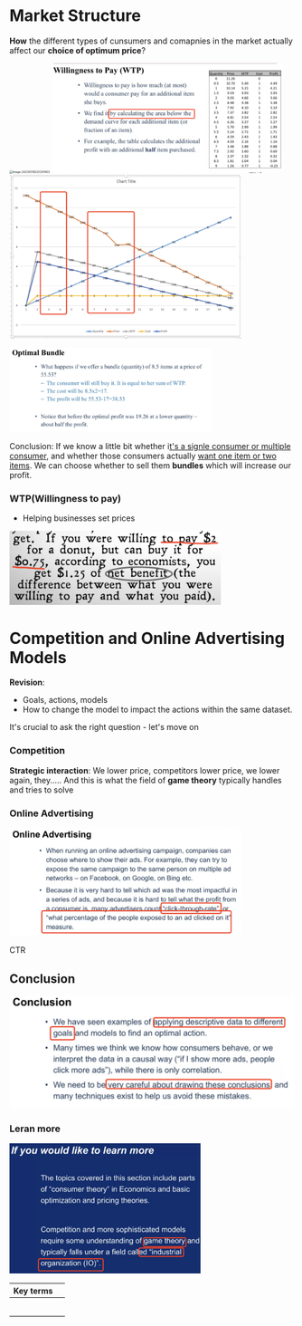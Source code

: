 # Market Structure

**How** the different types of cunsumers and comapnies in the market actually affect our **choice of optimum price**?

<img src="/Users/sheldonnnn/Documents/一些学习笔记/BusinessAnalysis/Customer_Analysis/w4_prescriptive_Analytics/images/image-20230518225301463.png" alt="image-20230518225301463" style="zoom:35%;" /> <img src="./images/image-20230518225009123.png" alt="image-20230518225009123" style="zoom:40%;" />
<img src="./images/image-20230519103708600.png" alt="image-20230519103708600" style="zoom:40%;" />

<img src="./images/image-20230518230657664.png" alt="image-20230518230657664" style="zoom:35%;" />

Conclusion: If we know a little bit whether i<u>t's a signle consumer or multiple consumer,</u> and whether those consumers actually <u>want one item or two items</u>. We can choose whether to sell them **bundles** which will increase our profit.



### WTP(Willingness to pay)

- Helping businesses set prices

<img src="./images/image-20230519101356826.png" alt="image-20230519101356826" style="zoom:40%;" />



# Competition and Online Advertising Models

**Revision**:

- Goals, actions, models
- How to change the model to impact the actions within the same dataset.

It's crucial to ask the right question - let's move on

### Competition

**Strategic interaction**: We lower price, competitors lower price, we lower again, they.....  And this is what the field of **game theory** typically handles and tries to solve

### Online Advertising

<img src="./images/image-20230519110846571.png" alt="image-20230519110846571" style="zoom:40%;" />

CTR



## Conclusion

<img src="./images/image-20230519113239973.png" alt="image-20230519113239973" style="zoom:50%;" />



### Leran more

<img src="./images/image-20230519113403720.png" alt="image-20230519113403720" style="zoom:33%;" />




| Key terms  |      |
| ------------- | ------------- |
|           |      |
|           |      |
|           |      |
|           |      |
|           |      |
|           |      |



